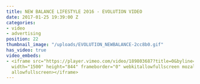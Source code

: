 ```yaml
---
title: NEW BALANCE LIFESTYLE 2016 - EVOLUTION VIDEO
date: 2017-01-25 19:39:00 Z
categories:
- video
- advertising
position: 22
thumbnail_image: "/uploads/EVOLUTION_NEWBALANCE-2cc8b0.gif"
has_video: true
video_embeds:
- <iframe src="https://player.vimeo.com/video/189803687?title=0&byline=0&portrait=0"
  width="1500" height="844" frameborder="0" webkitallowfullscreen mozallowfullscreen
  allowfullscreen></iframe>
---
```


